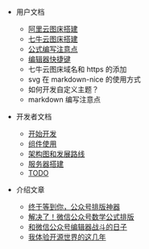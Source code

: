 - 用户文档

  - [阿里云图床搭建](aliyun-image-hosting.md)
  - [七牛云图床搭建](qiniu-image-hosting.md)
  - [公式编写注意点](formula-note.md)
  - [编辑器快捷键](hot-key.md)
  - 七牛云图床域名和 https 的添加
  - svg 在 markdown-nice 的使用方式
  - 如何开发自定义主题？
  - markdown 编写注意点

- 开发者文档

  - [开始开发](start-develop.md)
  - [组件使用](component-usage.md)
  - [架构图和发展路线](architecture.md)
  - [服务器搭建](server-setup.md)  
  - [TODO](todo.md)

- 介绍文章

  - [终于等到你，公众号排版神器](you-are-here.md)
  - [解决了！微信公众号数学公式排版](wechat-formula-typesetting.md)
  - [和微信公众号编辑器战斗的日子](battle-with-wechat.md)
  - [我体验开源世界的这几年](experience-open-source.md)